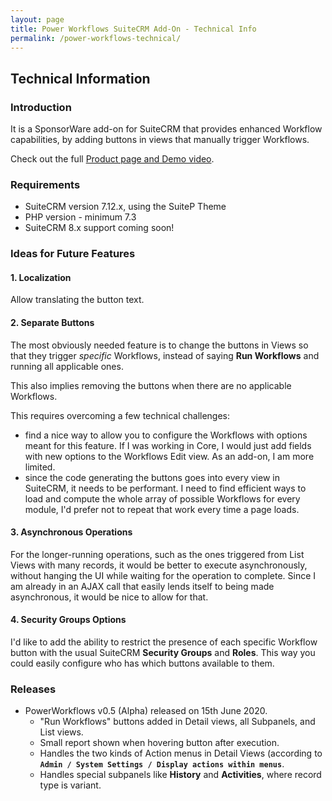 ```yaml
---
layout: page
title: Power Workflows SuiteCRM Add-On - Technical Info
permalink: /power-workflows-technical/
---
```


## Technical Information

### Introduction

It is a SponsorWare add-on for SuiteCRM that provides enhanced Workflow capabilities, 
by adding buttons in views that manually trigger Workflows.

Check out the full [Product page and Demo video](/power-workflows).

### Requirements

* SuiteCRM version 7.12.x, using the SuiteP Theme
* PHP version - minimum 7.3
* SuiteCRM 8.x support coming soon!

### Ideas for Future Features

#### 1. Localization

Allow translating the button text.

#### 2. Separate Buttons

The most obviously needed feature is to change the buttons in Views so that they trigger 
_specific_ Workflows, instead of saying **Run Workflows** and running all applicable ones.

This also implies removing the buttons when there are no applicable Workflows.

This requires overcoming a few technical challenges:

* find a nice way to allow you to configure the Workflows with options meant for this feature. 
If I was working in Core, I would just add fields with new options to the Workflows Edit view.
As an add-on, I am more limited.
* since the code generating the buttons goes into every view in SuiteCRM, it needs to be performant.
I need to find efficient ways to load and compute the whole array of possible Workflows for 
every module, I'd prefer not to repeat that work every time a page loads.  

#### 3. Asynchronous Operations

For the longer-running operations, such as the ones triggered from List Views with many records, 
it would be better to execute asynchronously, without hanging the UI while waiting for the 
operation to complete. Since I am already in an AJAX call that easily lends itself to being 
made asynchronous, it would be nice to allow for that.  

#### 4. Security Groups Options

I'd like to add the ability to restrict the presence of each specific Workflow button with 
the usual SuiteCRM **Security Groups** and **Roles**. This way you could easily configure who has
which buttons available to them.  

### Releases

* PowerWorkflows v0.5 (Alpha) released on 15th June 2020.
    * "Run Workflows" buttons added in Detail views, all Subpanels, and List views.
    * Small report shown when hovering button after execution.
    * Handles the two kinds of Action menus in Detail Views (according 
    to **`Admin / System Settings / Display actions within menus`**.
    * Handles special subpanels like **History** and **Activities**, where record type is variant.

